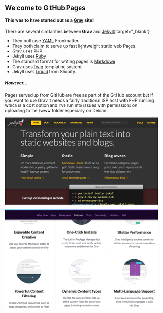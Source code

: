 ## Welcome to GitHub Pages

#### This was to have started out as a [**Grav**](https://getgrav.org) site!

There are several similarities between **Grav** and [Jekyll](https://jekyllrb.com/){:target="_blank"}

- They both use [YAML](https://yaml.org/) Frontmatter.
- They both claim to serve up fast lightweight static web Pages.
- Grav uses PHP
- Jekyll uses [Ruby](https://www.ruby-lang.org/en/)
- The standard format for writing pages is [Markdown](https://www.markdownguide.org/)
- Grav uses [Twig](https://twig.symfony.com/) templating system.
- Jekyll uses [Liquid](https://jekyllrb.com/docs/liquid/) from Shopify.

##### However…

Pages served up from GitHub are free as part of the GitHub account but if you want to use Grav it needs a fairly traditional ISP host with PHP running which is a cost option and I've run into issues with permissions on uploading to the /www folder especially on Debian. 

![Jekyll from it's website note the close integration with GitHub](/images/Jek.jpg)  

![Grav on the other hand](/images/grav.png)

